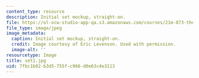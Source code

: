 ```yaml
---
content_type: resource
description: Initial set mockup, straight-on.
file: https://ol-ocw-studio-app-qa.s3.amazonaws.com/courses/21m-873-theater-arts-topics-suburbia-january-iap-2008/7fbc1b02b3d5755fc966d0e63c4e3113_set1.jpg
file_type: image/jpeg
image_metadata:
  caption: Initial set mockup, straight-on.
  credit: Image courtesy of Eric Levenson. Used with permission.
  image-alt: ''
resourcetype: Image
title: set1.jpg
uid: 7fbc1b02-b3d5-755f-c966-d0e63c4e3113
---
```

